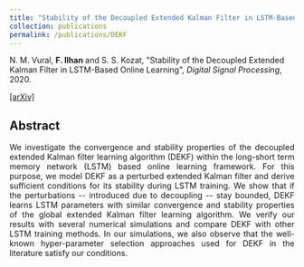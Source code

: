 ```yaml
---
title: "Stability of the Decoupled Extended Kalman Filter in LSTM-Based Online Learning"
collection: publications
permalink: /publications/DEKF
---
```

N. M. Vural, <b>F. Ilhan</b> and S. S. Kozat, "Stability of the Decoupled Extended Kalman Filter in LSTM-Based Online Learning", <i>Digital Signal Processing</i>, 2020.

[[arXiv]](https://arxiv.org/abs/1911.12258)


## Abstract
<div style="text-align: justify">We investigate the convergence and stability properties of the decoupled extended Kalman filter learning algorithm 
(DEKF) within the long-short term memory network (LSTM) based online learning framework. For this purpose, we model DEKF 
as a perturbed extended Kalman filter and derive sufficient conditions for its stability during LSTM training. 
We show that if the perturbations -- introduced due to decoupling -- stay bounded, DEKF learns LSTM parameters 
with similar convergence and stability properties of the global extended Kalman filter learning algorithm. 
We verify our results with several numerical simulations and compare DEKF with other LSTM training methods. 
In our simulations, we also observe that the well-known hyper-parameter selection approaches used for DEKF in the 
literature satisfy our conditions.</div>
